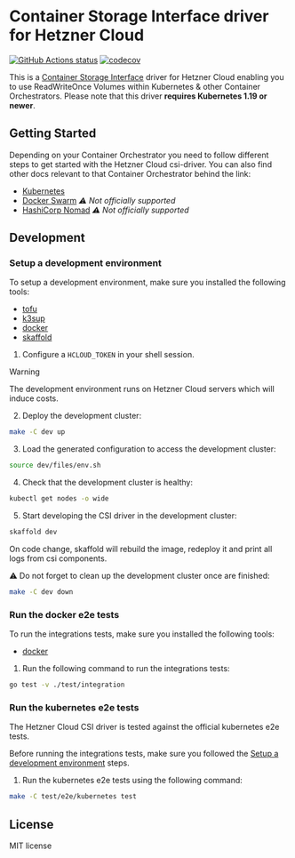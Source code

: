 # Container Storage Interface driver for Hetzner Cloud

[![GitHub Actions status](https://github.com/hetznercloud/csi-driver/workflows/Run%20tests/badge.svg)](https://github.com/hetznercloud/csi-driver/actions)
[![codecov](https://codecov.io/github/hetznercloud/csi-driver/graph/badge.svg?token=OHFN24A0sR)](https://codecov.io/github/hetznercloud/csi-driver/tree/main)

This is a [Container Storage Interface](https://github.com/container-storage-interface/spec) driver for Hetzner Cloud
enabling you to use ReadWriteOnce Volumes within Kubernetes & other Container
Orchestrators. Please note that this driver **requires Kubernetes 1.19 or newer**.

## Getting Started

Depending on your Container Orchestrator you need to follow different steps to
get started with the Hetzner Cloud csi-driver. You can also find other docs
relevant to that Container Orchestrator behind the link:

- [Kubernetes](./docs/kubernetes/README.md#getting-started)
- [Docker Swarm](./docs/docker-swarm/README.md)️ _⚠️ Not officially supported_
- [HashiCorp Nomad](./docs/nomad/README.md)️ _⚠️ Not officially supported_

## Development

### Setup a development environment

To setup a development environment, make sure you installed the following tools:

- [tofu](https://opentofu.org/)
- [k3sup](https://github.com/alexellis/k3sup)
- [docker](https://www.docker.com/)
- [skaffold](https://skaffold.dev/)

1. Configure a `HCLOUD_TOKEN` in your shell session.

> [!WARNING]
> The development environment runs on Hetzner Cloud servers which will induce costs.

2. Deploy the development cluster:

```sh
make -C dev up
```

3. Load the generated configuration to access the development cluster:

```sh
source dev/files/env.sh
```

4. Check that the development cluster is healthy:

```sh
kubectl get nodes -o wide
```

5. Start developing the CSI driver in the development cluster:

```sh
skaffold dev
```

On code change, skaffold will rebuild the image, redeploy it and print all logs from csi components.

⚠️ Do not forget to clean up the development cluster once are finished:

```sh
make -C dev down
```

### Run the docker e2e tests

To run the integrations tests, make sure you installed the following tools:

- [docker](https://www.docker.com/)

1. Run the following command to run the integrations tests:

```sh
go test -v ./test/integration
```

### Run the kubernetes e2e tests

The Hetzner Cloud CSI driver is tested against the official kubernetes e2e tests.

Before running the integrations tests, make sure you followed the [Setup a development environment](#setup-a-development-environment) steps.

1. Run the kubernetes e2e tests using the following command:

```sh
make -C test/e2e/kubernetes test
```

## License

MIT license
